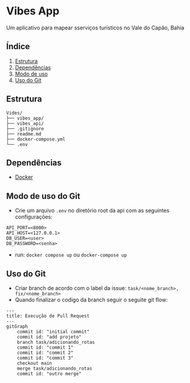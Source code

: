 # Vibes App

Um aplicativo para mapear sserviços turísticos no Vale do Capão, Bahia

## Índice

1. [Estrutura](#estrutura)
2. [Dependências](#dependências)
3. [Modo de uso](#modo-de-uso)
4. [Uso do Git](#modo-de-uso-do-git)

## Estrutura

```text
Vides/
├── vibes_app/
├── vibes_api/
├── .gitignore
├── readme.md
├── docker-compose.yml
└── .env
```

## Dependências

- [Docker](https://www.docker.com/)

## Modo de uso do Git

- Crie um arquivo `.env` no diretório root da api com as seguintes configurações:

```text
API_PORT=<8000>
API_HOST=<127.0.0.1>
DB_USER=<user>
DB_PASSWORD=<senha>
```

- run: `docker compose up` ou `docker-compose up`


## Uso do Git

- Criar branch de acordo com o label da issue: `task/<nome_branch>, fix/<nome_branch>`
- Quando finalizar o codigo da branch seguir o seguite git flow:

```mermaid
---
title: Execução de Pull Request
---
gitGraph
    commit id: "initial commit"
    commit id: "add projeto"
    branch task/adicionando_rotas
    commit id: "commit 1"
    commit id: "commit 2"
    commit id: "commit 3"
    checkout main
    merge task/adicionando_rotas
    commit id: "outro merge"
```

